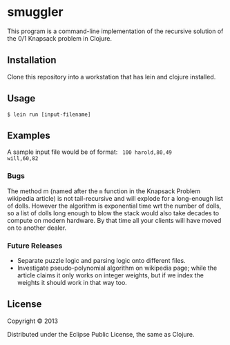 # smuggler

This program is a command-line implementation of the recursive solution of the 0/1 Knapsack problem in Clojure.

## Installation

Clone this repository into a workstation that has lein and clojure installed.

## Usage

    $ lein run [input-filename]

## Examples

A sample input file would be of format:
<code>
100
harold,80,49
will,60,82
</code>

### Bugs

The method m (named after the `m` function in the Knapsack Problem wikipedia article) is not tail-recursive and will explode for a long-enough list of dolls.  However the algorithm is exponential time wrt the number of dolls, so a list of dolls long enough to blow the stack would also take decades to compute on modern hardware.  By that time all your clients will have moved on to another dealer.

### Future Releases

* Separate puzzle logic and parsing logic onto different files.
* Investigate pseudo-polynomial algorithm on wikipedia page; while the article claims it only works on integer weights, but if we index the weights it should work in that way too.

## License

Copyright © 2013

Distributed under the Eclipse Public License, the same as Clojure.